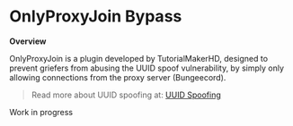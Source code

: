 # OnlyProxyJoin Bypass

**Overview**

OnlyProxyJoin is a plugin developed by TutorialMakerHD, designed to prevent griefers from abusing the UUID spoof vulnerability, by simply only allowing connections from the proxy server (Bungeecord).
> Read more about UUID spoofing at: [UUID Spoofing](https://github.com/WodxTV/Griefing-Methods/tree/master/Exploitation/UUID%20Spoofing)

Work in progress